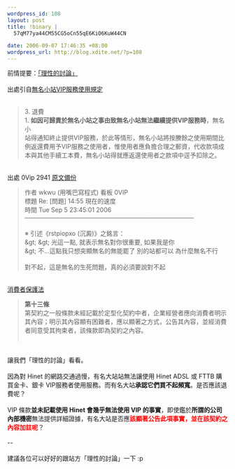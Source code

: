```yaml
--- 
wordpress_id: 108
layout: post
title: !binary |
  57qM77ya44CM55CG5oCn55qE6KiO6KuW44CN

date: 2006-09-07 17:46:35 +08:00
wordpress_url: http://blog.xdite.net/?p=108
---
```

前情提要：<a title="目前有 4 篇評論" href="../../../../../?p=99">「理性的討論」</a><br /><br />出處引自<a href="http://www.wretch.cc/etc/viprules.php">無名小站VIP服務使用規定</a><br /><br /><blockquote> 3. 退費<br />      1. <strong>如因可歸責於無名小站之事由致無名小站無法繼續提供VIP服務時</strong>，無名小<br />         站得通知終止提供VIP服務，於此等情形，無名小站將按賸餘之使用期間比例返還費用予VIP服務之使用者，惟使用者應負擔合理之郵資，代收款項成本與其他手續工本費，無名小站得就應返還使用者之款項中逕予扣除之。<br /></blockquote><br />出處 0Vip 2941 <a target="_blank" href="http://nopa.csie.org/6d79e">原文備份</a><br /><blockquote> 作者  wkwu (用嘴巴寫程式)                                  看板  0VIP<br />標題  Re: [問題] 14:55 現在的速度<br />時間  Tue Sep  5 23:45:01 2006<br />───────────────────────────────────────<br /><br />※ 引述《rstpiopxo (沉澱)》之銘言：<br />&amp;gt; &amp;gt; 光這一點, 就表示無名對你很重要, 如果我是你<br />&amp;gt; 不...這點我只想突顯無名的無能罷了   別的站都可以  為什麼無名不行<br /><br />對不起，這是無名的生死問題，真的必須要說對不起<br /></blockquote><br /><a href="http://www.iproducts.com.tw/public/cusprotect.html">消費者保護法</a><br /><blockquote><strong>第十三條</strong><br />第契約之一般條款未經記載於定型化契約中者，企業經營者應向消費者明示其內容；明示其內容顯有困難者，應以顯著之方式，公告其內容，並經消費者同意受其拘束者，該條款即為契約之內容。<br /><br /></blockquote><br />讓我們「理性的討論」看看。<br /><br />因為對 Hinet 的網路交通過慢，有名大站站無法讓使用 Hinet ADSL 或 FTTB 購買金卡、銀卡 VIP服務者使用服務。而有名大站<strong>承認它們買不起頻寬</strong>。是否應該退費呢？<br /><br />VIP 條款<strong>並未記載使用 Hinet 會幾乎無法使用 VIP 的事實</strong>，即使鑑於<strong>所謂的公司內部機密</strong>無法提供詳細證據，有名大站是否應<font style="color: rgb(255, 0, 0);"><strong>該顯著公告此項事實，並在該契約之內容加註呢</strong></font>？<br /><br />--<br /><br />建議各位可以好好的跟站方「理性的討論」一下 :p
